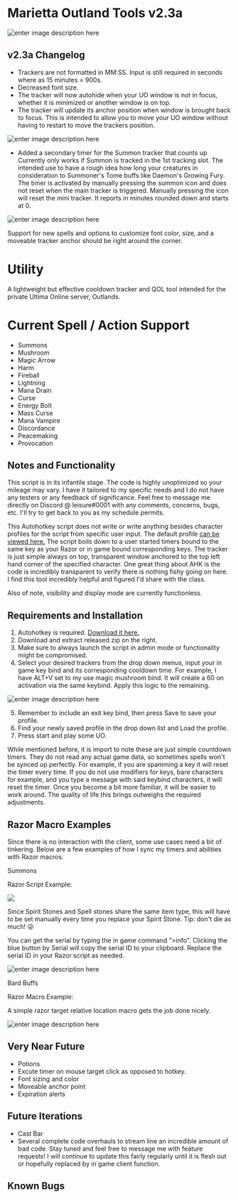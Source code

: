 # Marietta Outland Tools v2.3a

![enter image description here](https://i.imgur.com/r8HD1kg.gif)


## v2.3a Changelog



 - Trackers are not formatted in MM:SS.  Input is still required in seconds where as 15 minutes = 900s.
 - Decreased font size.
 - The tracker will now autohide when your UO window is not in focus, whether it is minimized or another window is on top.  
 - The tracker will update its anchor position when window is brought back to focus.  This is intended to allow you to move your UO window without having to restart to move the trackers position.

![enter image description here](https://i.imgur.com/bi3bJ2p.png) 
  
 - Added a secondary timer for the Summon tracker that counts up  Currently only works if Summon is tracked in the 1st tracking slot.  The intended use to have a rough idea how long your creatures in consideration to Summoner's Tome buffs like Daemon's Growing Fury.  The timer is activated by manually pressing the summon icon and does not reset when the main tracker is triggered.  Manually pressing the icon will reset the mini tracker.  It reports in minutes rounded down and starts at 0.

![enter image description here](https://i.imgur.com/o9cY6CQ.png)


Support for new spells and options to customize font color, size, and a moveable tracker anchor should be right around the corner.  


# Utility

A lightweight but effective cooldown tracker and QOL tool intended for the private Ultima Online server, Outlands.

# Current Spell / Action Support

- Summons
- Mushroom
- Magic Arrow
- Harm
- Fireball
- Lightning
- Mana Drain
- Curse
- Energy Bolt
- Mass Curse
- Mana Vampire
- Discordance
- Peacemaking
- Provocation

## Notes and Functionality

This script is in its infantile stage.  The code is highly unoptimized so your mileage may vary.  I have it tailored to my specific needs and I do not have any testers or any feedback of significance.  Feel free to message me directly on Discord @ leisure#0001 with any comments, concerns, bugs, etc.  I'll try to get back to you as my schedule permits.

This Autohotkey script does not write or write anything besides character profiles for the script from specific user input.  The default profile [can be viewed here.](https://pastebin.com/gatbSffM)  The script boils down to a user started timers bound to the same key as your Razor or in game bound corresponding keys.  The tracker is just simple always on top, transparent window anchored to the top left hand corner of the specified character.  One great thing about AHK is the code is incredibly transparent to verify there is nothing fishy going on here.  I find this tool incredibly helpful and figured I'd share with the class.

Also of note, visibility and display mode are currently functionless.

## Requirements and Installation

 1. Autohotkey is required.  [Download it here.](https://www.autohotkey.com/)
 2. Download and extract released zip on the right.
 3. Make sure to always launch the script in admin mode or functionality might be compromised.
 4. Select your desired trackers from the drop down menus, input your in game key bind and its corresponding cooldown time.  For example, I have ALT+V set to my use magic mushroom bind.  It will create a 60 on activation via the same keybind.  Apply this logic to the remaining.
 
![enter image description here](https://i.imgur.com/jtD23Ss.png)

 5.  Remember to include an exit key bind, then press Save to save your profile.
 6. Find your newly saved profile in the drop down list and Load the profile.
 7. Press start and play some UO.

While mentioned before, it is import to note these are just simple countdown timers.  They do not read any actual game data, so sometimes spells won't be synced up perfectly.  For example, if you are spamming a key it will reset the timer every time.  If you do not use modifiers for keys, bare characters for example, and you type a message with said keybind characters, it will reset the timer.  Once you become a bit more familiar, it will be easier to work around.  The quality of life this brings outweighs the required adjustments.

## Razor Macro Examples

Since there is no interaction with the client, some use cases need a bit of tinkering.  Below are a few examples of how I sync my timers and abilities with Razor macros.

Summons

Razor Script Example:

![](https://i.imgur.com/NezyRym.png)

Since Spirit Stones and Spell stones share the same item type, this will have to be set manually every time you replace your Spirit Stone.  Tip: don't die as much! :stuck_out_tongue_winking_eye:

You can get the serial by typing the in game command ">info".  Clicking the blue button by Serial will copy the serial ID to your clipboard.  Replace the serial ID in your Razor script as needed.

![enter image description here](https://i.imgur.com/gF7H4YY.png)

Bard Buffs

Razor Macro Example:

A simple razor target relative location macro gets the job done nicely.

![enter image description here](https://i.imgur.com/8wKQAcO.png)


## Very Near Future

 - Potions
 - Excute timer on mouse target click as opposed to hotkey.
 - Font sizing and color
 - Moveable anchor point
 - Expiration alerts
 
## Future Iterations

- Cast Bar
- Several complete code overhauls to stream line an incredible amount of bad code.  Stay tuned and feel free to message me with feature requests!  I will continue to update this fairly regularly until it is flesh out or hopefully replaced by in game client function.


## Known Bugs
